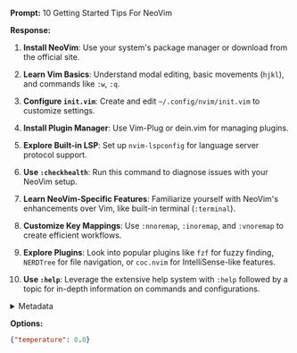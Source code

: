 **Prompt:**
10 Getting Started Tips For NeoVim

**Response:**
1. **Install NeoVim**: Use your system's package manager or download from the official site.

2. **Learn Vim Basics**: Understand modal editing, basic movements (`hjkl`), and commands like `:w`, `:q`.

3. **Configure `init.vim`**: Create and edit `~/.config/nvim/init.vim` to customize settings.

4. **Install Plugin Manager**: Use Vim-Plug or dein.vim for managing plugins.

5. **Explore Built-in LSP**: Set up `nvim-lspconfig` for language server protocol support.

6. **Use `:checkhealth`**: Run this command to diagnose issues with your NeoVim setup.

7. **Learn NeoVim-Specific Features**: Familiarize yourself with NeoVim's enhancements over Vim, like built-in terminal (`:terminal`).

8. **Customize Key Mappings**: Use `:nnoremap`, `:inoremap`, and `:vnoremap` to create efficient workflows.

9. **Explore Plugins**: Look into popular plugins like `fzf` for fuzzy finding, `NERDTree` for file navigation, or `coc.nvim` for IntelliSense-like features.

10. **Use `:help`**: Leverage the extensive help system with `:help` followed by a topic for in-depth information on commands and configurations.

<details><summary>Metadata</summary>

- Duration: 11045 ms
- Datetime: 2023-11-26T11:14:40.642839
- Model: gpt-4-1106-preview

</details>

**Options:**
```json
{"temperature": 0.0}
```

